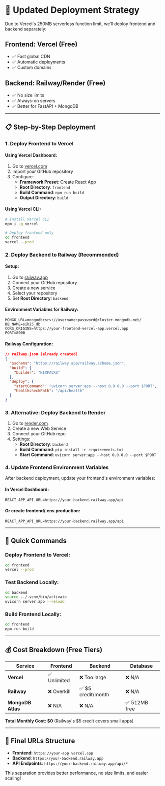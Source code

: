 # 🚀 Updated Deployment Strategy

Due to Vercel's 250MB serverless function limit, we'll deploy frontend and backend separately:

## Frontend: Vercel (Free)
- ✅ Fast global CDN
- ✅ Automatic deployments
- ✅ Custom domains

## Backend: Railway/Render (Free)
- ✅ No size limits
- ✅ Always-on servers
- ✅ Better for FastAPI + MongoDB

---

## 📋 Step-by-Step Deployment

### 1. Deploy Frontend to Vercel

#### Using Vercel Dashboard:
1. Go to [vercel.com](https://vercel.com)
2. Import your GitHub repository
3. Configure:
   - **Framework Preset**: Create React App
   - **Root Directory**: `frontend`
   - **Build Command**: `npm run build`
   - **Output Directory**: `build`

#### Using Vercel CLI:
```bash
# Install Vercel CLI
npm i -g vercel

# Deploy frontend only
cd frontend
vercel --prod
```

### 2. Deploy Backend to Railway (Recommended)

#### Setup:
1. Go to [railway.app](https://railway.app)
2. Connect your GitHub repository
3. Create a new service
4. Select your repository
5. Set **Root Directory**: `backend`

#### Environment Variables for Railway:
```
MONGO_URL=mongodb+srv://username:password@cluster.mongodb.net/
DB_NAME=sih25_db
CORS_ORIGINS=https://your-frontend-vercel-app.vercel.app
PORT=8000
```

#### Railway Configuration:
```json
// railway.json (already created)
{
  "$schema": "https://railway.app/railway.schema.json",
  "build": {
    "builder": "NIXPACKS"
  },
  "deploy": {
    "startCommand": "uvicorn server:app --host 0.0.0.0 --port $PORT",
    "healthcheckPath": "/api/health"
  }
}
```

### 3. Alternative: Deploy Backend to Render

1. Go to [render.com](https://render.com)
2. Create a new Web Service
3. Connect your GitHub repo
4. Settings:
   - **Root Directory**: `backend`
   - **Build Command**: `pip install -r requirements.txt`
   - **Start Command**: `uvicorn server:app --host 0.0.0.0 --port $PORT`

### 4. Update Frontend Environment Variables

After backend deployment, update your frontend's environment variables:

#### In Vercel Dashboard:
```
REACT_APP_API_URL=https://your-backend.railway.app/api
```

#### Or create frontend/.env.production:
```
REACT_APP_API_URL=https://your-backend.railway.app/api
```

---

## 🔧 Quick Commands

### Deploy Frontend to Vercel:
```bash
cd frontend
vercel --prod
```

### Test Backend Locally:
```bash
cd backend
source ../.venv/bin/activate
uvicorn server:app --reload
```

### Build Frontend Locally:
```bash
cd frontend
npm run build
```

---

## 💰 Cost Breakdown (Free Tiers)

| Service | Frontend | Backend | Database |
|---------|----------|---------|----------|
| **Vercel** | ✅ Unlimited | ❌ Too large | ❌ N/A |
| **Railway** | ❌ Overkill | ✅ $5 credit/month | ❌ N/A |
| **MongoDB Atlas** | ❌ N/A | ❌ N/A | ✅ 512MB free |

**Total Monthly Cost: $0** (Railway's $5 credit covers small apps)

---

## 🎯 Final URLs Structure

- **Frontend**: `https://your-app.vercel.app`
- **Backend**: `https://your-backend.railway.app`
- **API Endpoints**: `https://your-backend.railway.app/api/*`

This separation provides better performance, no size limits, and easier scaling!
